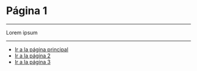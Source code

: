 # Página 1
***

Lorem ipsum

***

* [Ir a la página principal](../README.md "Página Inicio")
* [Ir a la página 2](./page-2.md "Página 2")
* [Ir a la página 3](./page-3.md "Página 3")
